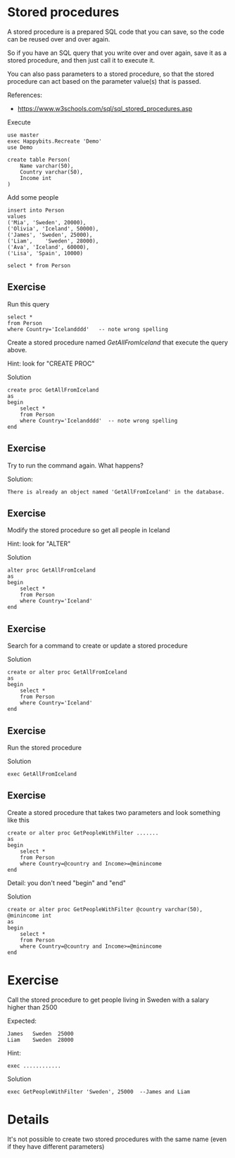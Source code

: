 # Stored procedures

A stored procedure is a prepared SQL code that you can save, so the code can be reused over and over again.

So if you have an SQL query that you write over and over again, save it as a stored procedure, and then just call it to execute it.

You can also pass parameters to a stored procedure, so that the stored procedure can act based on the parameter value(s) that is passed.

References:
- https://www.w3schools.com/sql/sql_stored_procedures.asp

Execute

	use master
	exec Happybits.Recreate 'Demo'
	use Demo

	create table Person(
		Name varchar(50),
		Country varchar(50),
		Income int
	)

Add some people

	insert into Person
	values
	('Mia', 'Sweden', 20000),
	('Olivia', 'Iceland', 50000),
	('James', 'Sweden', 25000),
	('Liam',	'Sweden', 28000),
	('Ava',	'Iceland', 60000),
	('Lisa', 'Spain', 10000)

	select * from Person

## Exercise

Run this query

	select * 
	from Person 
	where Country='Icelandddd'   -- note wrong spelling

Create a stored procedure named *GetAllFromIceland* that execute the query above.

Hint: look for "CREATE PROC"

Solution

	create proc GetAllFromIceland
	as
	begin
		select * 
		from Person 
		where Country='Icelandddd'  -- note wrong spelling
	end

## Exercise

Try to run the command again. What happens?

Solution:

	There is already an object named 'GetAllFromIceland' in the database.

## Exercise

Modify the stored procedure so get all people in Iceland

Hint: look for "ALTER"

Solution

	alter proc GetAllFromIceland
	as
	begin
		select * 
		from Person 
		where Country='Iceland'
	end

## Exercise

Search for a command to create or update a stored procedure

Solution

	create or alter proc GetAllFromIceland
	as
	begin
		select * 
		from Person 
		where Country='Iceland'
	end

## Exercise

Run the stored procedure

Solution

	exec GetAllFromIceland

	
## Exercise

Create a stored procedure that takes two parameters and look something like this

	create or alter proc GetPeopleWithFilter .......
	as
	begin
		select * 
		from Person 
		where Country=@country and Income>=@minincome
	end

Detail: you don't need "begin" and "end"

Solution

	create or alter proc GetPeopleWithFilter @country varchar(50), @minincome int
	as
	begin
		select * 
		from Person 
		where Country=@country and Income>=@minincome
	end

# Exercise

Call the stored procedure to get people living in Sweden with a salary higher than 2500

Expected:

	James	Sweden	25000
	Liam	Sweden	28000

Hint: 

	exec ............

Solution

	exec GetPeopleWithFilter 'Sweden', 25000  --James and Liam

# Details

It's not possible to create two stored procedures with the same name (even if they have different parameters)
